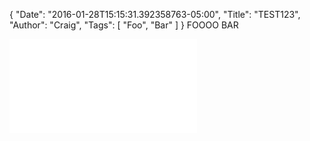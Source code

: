 {
  "Date": "2016-01-28T15:15:31.392358763-05:00",
  "Title": "TEST123",
  "Author": "Craig",
  "Tags": [
    "Foo",
    "Bar"
  ]
}
FOOOO BAR

![foo.txt](/static/2016-01-28-1515-foo.txt)
